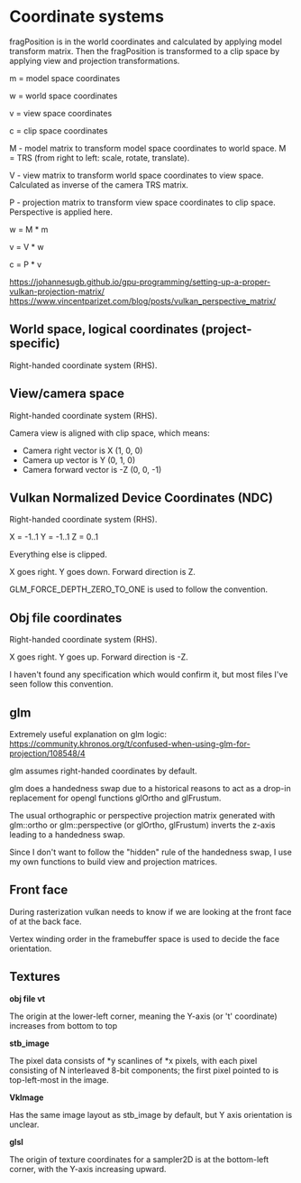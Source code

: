 Coordinate systems
==================

fragPosition is in the world coordinates and calculated by applying model transform matrix.
Then the fragPosition is transformed to a clip space by applying view and projection transformations.


m = model space coordinates

w = world space coordinates

v = view space coordinates

c = clip space coordinates


M - model matrix to transform model space coordinates to world space. M = TRS (from right to left: scale, rotate, translate).

V - view matrix to transform world space coordinates to view space. Calculated as inverse of the camera TRS matrix.

P - projection matrix to transform view space coordinates to clip space. Perspective is applied here.


w = M * m

v = V * w

c = P * v

https://johannesugb.github.io/gpu-programming/setting-up-a-proper-vulkan-projection-matrix/
https://www.vincentparizet.com/blog/posts/vulkan_perspective_matrix/

World space, logical coordinates (project-specific)
---------------------------------------------------
Right-handed coordinate system (RHS).

View/camera space
-----------------
Right-handed coordinate system (RHS).

Camera view is aligned with clip space, which means:
- Camera right vector is X (1, 0, 0)
- Camera up vector is Y (0, 1, 0)
- Camera forward vector is -Z (0, 0, -1)

Vulkan Normalized Device Coordinates (NDC)
------------------------------------------
Right-handed coordinate system (RHS).

X = -1..1
Y = -1..1
Z = 0..1

Everything else is clipped.

X goes right.
Y goes down.
Forward direction is Z.

GLM_FORCE_DEPTH_ZERO_TO_ONE is used to follow the convention.

Obj file coordinates
--------------------
Right-handed coordinate system (RHS).

X goes right.
Y goes up.
Forward direction is -Z.

I haven't found any specification which would confirm it, but most files I've seen follow this convention.

glm
---
Extremely useful explanation on glm logic: https://community.khronos.org/t/confused-when-using-glm-for-projection/108548/4

glm assumes right-handed coordinates by default.

glm does a handedness swap due to a historical reasons to act as a drop-in replacement for opengl functions glOrtho and glFrustum.

The usual orthographic or perspective projection matrix generated with glm::ortho or glm::perspective (or glOrtho, glFrustum) inverts the z-axis leading to a handedness swap.

Since I don't want to follow the "hidden" rule of the handedness swap, I use my own functions to build view and projection matrices.

Front face
----------
During rasterization vulkan needs to know if we are looking at the front face of at the back face.

Vertex winding order in the framebuffer space is used to decide the face orientation.

Textures
--------
**obj file vt**

The origin at the lower-left corner, meaning the Y-axis (or 't' coordinate) increases from bottom to top

**stb_image**

The pixel data consists of *y scanlines of *x pixels, with each pixel consisting of N interleaved 8-bit components; the first pixel pointed to is top-left-most in the image.

**VkImage**

Has the same image layout as stb_image by default, but Y axis orientation is unclear.

**glsl**

The origin of texture coordinates for a sampler2D is at the bottom-left corner, with the Y-axis increasing upward.
